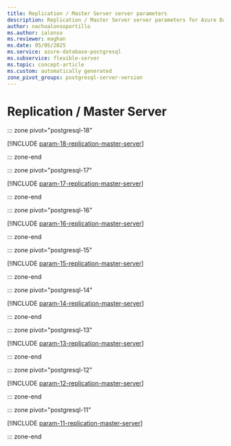 ```yaml
---
title: Replication / Master Server server parameters
description: Replication / Master Server server parameters for Azure Database for PostgreSQL flexible server.
author: nachoalonsoportillo
ms.author: ialonso
ms.reviewer: maghan
ms.date: 05/05/2025
ms.service: azure-database-postgresql
ms.subservice: flexible-server
ms.topic: concept-article
ms.custom: automatically generated
zone_pivot_groups: postgresql-server-version
---
```

# Replication / Master Server


::: zone pivot="postgresql-18"

[!INCLUDE [param-18-replication-master-server](./includes/param-18-replication-master-server.md)]

::: zone-end


::: zone pivot="postgresql-17"

[!INCLUDE [param-17-replication-master-server](./includes/param-17-replication-master-server.md)]

::: zone-end


::: zone pivot="postgresql-16"

[!INCLUDE [param-16-replication-master-server](./includes/param-16-replication-master-server.md)]

::: zone-end


::: zone pivot="postgresql-15"

[!INCLUDE [param-15-replication-master-server](./includes/param-15-replication-master-server.md)]

::: zone-end


::: zone pivot="postgresql-14"

[!INCLUDE [param-14-replication-master-server](./includes/param-14-replication-master-server.md)]

::: zone-end


::: zone pivot="postgresql-13"

[!INCLUDE [param-13-replication-master-server](./includes/param-13-replication-master-server.md)]

::: zone-end


::: zone pivot="postgresql-12"

[!INCLUDE [param-12-replication-master-server](./includes/param-12-replication-master-server.md)]

::: zone-end


::: zone pivot="postgresql-11"

[!INCLUDE [param-11-replication-master-server](./includes/param-11-replication-master-server.md)]

::: zone-end


